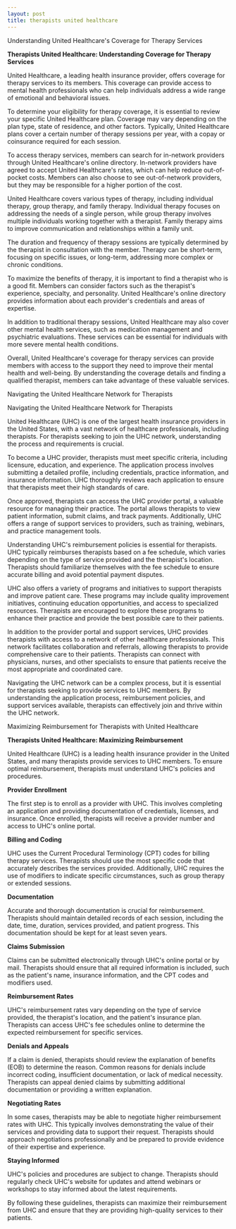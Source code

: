```yaml
---
layout: post
title: therapists united healthcare
---
```


Understanding United Healthcare's Coverage for Therapy Services

**Therapists United Healthcare: Understanding Coverage for Therapy Services**

United Healthcare, a leading health insurance provider, offers coverage for therapy services to its members. This coverage can provide access to mental health professionals who can help individuals address a wide range of emotional and behavioral issues.

To determine your eligibility for therapy coverage, it is essential to review your specific United Healthcare plan. Coverage may vary depending on the plan type, state of residence, and other factors. Typically, United Healthcare plans cover a certain number of therapy sessions per year, with a copay or coinsurance required for each session.

To access therapy services, members can search for in-network providers through United Healthcare's online directory. In-network providers have agreed to accept United Healthcare's rates, which can help reduce out-of-pocket costs. Members can also choose to see out-of-network providers, but they may be responsible for a higher portion of the cost.

United Healthcare covers various types of therapy, including individual therapy, group therapy, and family therapy. Individual therapy focuses on addressing the needs of a single person, while group therapy involves multiple individuals working together with a therapist. Family therapy aims to improve communication and relationships within a family unit.

The duration and frequency of therapy sessions are typically determined by the therapist in consultation with the member. Therapy can be short-term, focusing on specific issues, or long-term, addressing more complex or chronic conditions.

To maximize the benefits of therapy, it is important to find a therapist who is a good fit. Members can consider factors such as the therapist's experience, specialty, and personality. United Healthcare's online directory provides information about each provider's credentials and areas of expertise.

In addition to traditional therapy sessions, United Healthcare may also cover other mental health services, such as medication management and psychiatric evaluations. These services can be essential for individuals with more severe mental health conditions.

Overall, United Healthcare's coverage for therapy services can provide members with access to the support they need to improve their mental health and well-being. By understanding the coverage details and finding a qualified therapist, members can take advantage of these valuable services.

Navigating the United Healthcare Network for Therapists

Navigating the United Healthcare Network for Therapists

United Healthcare (UHC) is one of the largest health insurance providers in the United States, with a vast network of healthcare professionals, including therapists. For therapists seeking to join the UHC network, understanding the process and requirements is crucial.

To become a UHC provider, therapists must meet specific criteria, including licensure, education, and experience. The application process involves submitting a detailed profile, including credentials, practice information, and insurance information. UHC thoroughly reviews each application to ensure that therapists meet their high standards of care.

Once approved, therapists can access the UHC provider portal, a valuable resource for managing their practice. The portal allows therapists to view patient information, submit claims, and track payments. Additionally, UHC offers a range of support services to providers, such as training, webinars, and practice management tools.

Understanding UHC's reimbursement policies is essential for therapists. UHC typically reimburses therapists based on a fee schedule, which varies depending on the type of service provided and the therapist's location. Therapists should familiarize themselves with the fee schedule to ensure accurate billing and avoid potential payment disputes.

UHC also offers a variety of programs and initiatives to support therapists and improve patient care. These programs may include quality improvement initiatives, continuing education opportunities, and access to specialized resources. Therapists are encouraged to explore these programs to enhance their practice and provide the best possible care to their patients.

In addition to the provider portal and support services, UHC provides therapists with access to a network of other healthcare professionals. This network facilitates collaboration and referrals, allowing therapists to provide comprehensive care to their patients. Therapists can connect with physicians, nurses, and other specialists to ensure that patients receive the most appropriate and coordinated care.

Navigating the UHC network can be a complex process, but it is essential for therapists seeking to provide services to UHC members. By understanding the application process, reimbursement policies, and support services available, therapists can effectively join and thrive within the UHC network.

Maximizing Reimbursement for Therapists with United Healthcare

**Therapists United Healthcare: Maximizing Reimbursement**

United Healthcare (UHC) is a leading health insurance provider in the United States, and many therapists provide services to UHC members. To ensure optimal reimbursement, therapists must understand UHC's policies and procedures.

**Provider Enrollment**

The first step is to enroll as a provider with UHC. This involves completing an application and providing documentation of credentials, licenses, and insurance. Once enrolled, therapists will receive a provider number and access to UHC's online portal.

**Billing and Coding**

UHC uses the Current Procedural Terminology (CPT) codes for billing therapy services. Therapists should use the most specific code that accurately describes the services provided. Additionally, UHC requires the use of modifiers to indicate specific circumstances, such as group therapy or extended sessions.

**Documentation**

Accurate and thorough documentation is crucial for reimbursement. Therapists should maintain detailed records of each session, including the date, time, duration, services provided, and patient progress. This documentation should be kept for at least seven years.

**Claims Submission**

Claims can be submitted electronically through UHC's online portal or by mail. Therapists should ensure that all required information is included, such as the patient's name, insurance information, and the CPT codes and modifiers used.

**Reimbursement Rates**

UHC's reimbursement rates vary depending on the type of service provided, the therapist's location, and the patient's insurance plan. Therapists can access UHC's fee schedules online to determine the expected reimbursement for specific services.

**Denials and Appeals**

If a claim is denied, therapists should review the explanation of benefits (EOB) to determine the reason. Common reasons for denials include incorrect coding, insufficient documentation, or lack of medical necessity. Therapists can appeal denied claims by submitting additional documentation or providing a written explanation.

**Negotiating Rates**

In some cases, therapists may be able to negotiate higher reimbursement rates with UHC. This typically involves demonstrating the value of their services and providing data to support their request. Therapists should approach negotiations professionally and be prepared to provide evidence of their expertise and experience.

**Staying Informed**

UHC's policies and procedures are subject to change. Therapists should regularly check UHC's website for updates and attend webinars or workshops to stay informed about the latest requirements.

By following these guidelines, therapists can maximize their reimbursement from UHC and ensure that they are providing high-quality services to their patients.
